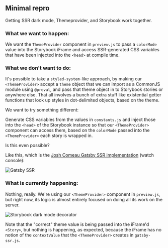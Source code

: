 ## Minimal repro

Getting SSR dark mode, Themeprovider, and Storybook work together.

### What we want to happen:

We want the `ThemeProvider` component in `preview.js` to pass a `colorMode` value into the Storybook iFrame and access SSR-generated CSS variables that have been injected into the `<head>` at compile time.

### What we don't want to do:

It's possible to take a `styled-system`-like approach, by making our `<ThemeProvider>` accept a `theme` object that we can import as a CommonJS module using `@preval`, and pass that theme object in to Storybook stories or anywhere else. That all involves a bunch of extra stuff like existential getter functions that look up styles in dot-delimited objects, based on the theme.

We want to try something different:

Generate CSS variables from the values in `constants.js` and inject those into the `<head>` of the Storybook instance so that our `<ThemeProvider>` component can access them, based on the `colorMode` passed into the `<ThemeProvider>` each story is wrapped in.

Is this even possible?

Like this, which is the [Josh Comeau Gatsby SSR implementation](https://github.com/joshwcomeau/dark-mode-minimal) (watch console):

![Gatsby SSR](https://media.giphy.com/media/umG2z5DjEOPH8RyDn1/giphy.gif)

### What is currently happening:

Nothing, really. We're using our `<ThemeProvider>` component in `preview.js`, but right now, its logic is almost entirely focused on doing all its work on the server.

![Storybook dark mode decorator](https://media.giphy.com/media/XojJHvbPsoYeB9gGns/giphy.gif)

Note that the "correct" theme value is being passed into the iFrame'd `<Story>`, but nothing is happening, as expected, because the iFrame has no notion of the `contextValue` that the `<ThemeProvider>` creates in `gatsby-ssr.js`.
